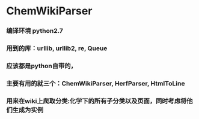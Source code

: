 # ChemWikiParser

### 编译环境 python2.7
### 用到的库：urllib, urllib2, re, Queue
### 应该都是python自带的，
### 主要有用的就三个：ChemWikiParser, HerfParser, HtmlToLine
### 用来在wiki上爬取分类:化学下的所有子分类以及页面，同时考虑将他们生成为实例

